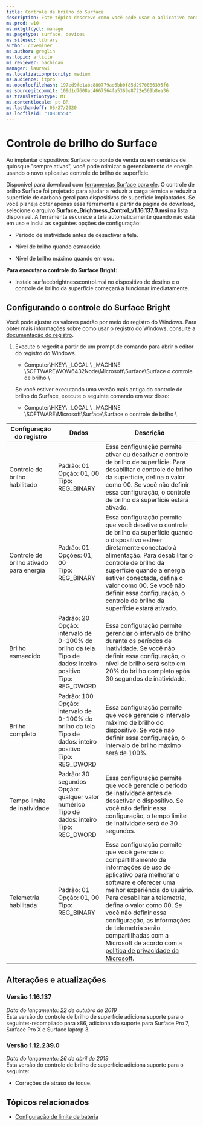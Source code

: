 ```yaml
---
title: Controle de brilho do Surface
description: Este tópico descreve como você pode usar o aplicativo controle de brilho de superfície para gerenciar o brilho de exibição em cenários de ponto de venda e quiosque.
ms.prod: w10
ms.mktglfcycl: manage
ms.pagetype: surface, devices
ms.sitesec: library
author: coveminer
ms.author: greglin
ms.topic: article
ms.reviewer: hachidan
manager: laurawi
ms.localizationpriority: medium
ms.audience: itpro
ms.openlocfilehash: 197ed9fe1abc880779ad6bb0f85d2970086395f6
ms.sourcegitcommit: 109d1d7608ac4667564fa5369e8722e569b8ea36
ms.translationtype: MT
ms.contentlocale: pt-BR
ms.lasthandoff: 06/27/2020
ms.locfileid: "10830554"
---
```

# Controle de brilho do Surface

Ao implantar dispositivos Surface no ponto de venda ou em cenários de quiosque "sempre ativas", você pode otimizar o gerenciamento de energia usando o novo aplicativo controle de brilho de superfície.

Disponível para download com [ferramentas Surface para ele](https://www.microsoft.com/download/details.aspx?id=46703).
O controle de brilho Surface foi projetado para ajudar a reduzir a carga térmica e reduzir a superfície de carbono geral para dispositivos de superfície implantados.
Se você planeja obter apenas essa ferramenta a partir da página de download, selecione o arquivo **Surface_Brightness_Control_v1.16.137.0.msi** na lista disponível.
A ferramenta escurece a tela automaticamente quando não está em uso e inclui as seguintes opções de configuração:

- Período de inatividade antes de desactivar a tela.

- Nível de brilho quando esmaecido.

- Nível de brilho máximo quando em uso.

**Para executar o controle do Surface Bright:**

- Instale surfacebrightnesscontrol.msi no dispositivo de destino e o controle de brilho da superfície começará a funcionar imediatamente.

##  <a name="configuring-surface-brightness-control"></a>Configurando o controle do Surface Bright

Você pode ajustar os valores padrão por meio do registro do Windows. Para obter mais informações sobre como usar o registro do Windows, consulte a [documentação do registro](https://docs.microsoft.com/windows/desktop/sysinfo/registry).

1.  Execute o regedit a partir de um prompt de comando para abrir o editor do registro do Windows.
    
      - Computer\HKEY\ _LOCAL \ _MACHINE \SOFTWARE\WOW6432Node\Microsoft\Surface\Surface o controle de brilho \ 
    
    Se você estiver executando uma versão mais antiga do controle de brilho do Surface, execute o seguinte comando em vez disso:
    
      - Computer\HKEY\ _LOCAL \ _MACHINE \SOFTWARE\Microsoft\Surface\Surface o controle de brilho \


| Configuração do registro | Dados| Descrição  
|-----------|------------|---------------
| Controle de brilho habilitado  |  Padrão: 01  <br> Opção: 01, 00 <br> Tipo: REG_BINARY |  Essa configuração permite ativar ou desativar o controle de brilho de superfície. Para desabilitar o controle de brilho da superfície, defina o valor como 00. Se você não definir essa configuração, o controle de brilho da superfície estará ativado. |
| Controle de brilho ativado para energia| Padrão: 01 <br> Opções: 01, 00 <br> Tipo: REG_BINARY | Essa configuração permite que você desative o controle de brilho da superfície quando o dispositivo estiver diretamente conectado à alimentação. Para desabilitar o controle de brilho da superfície quando a energia estiver conectada, defina o valor como 00. Se você não definir essa configuração, o controle de brilho da superfície estará ativado. |
| Brilho esmaecido   | Padrão: 20  <br>Opção: intervalo de 0-100% do brilho da tela <br> Tipo de dados: inteiro positivo <br> Tipo: REG_DWORD | Essa configuração permite gerenciar o intervalo de brilho durante os períodos de inatividade. Se você não definir essa configuração, o nível de brilho será solto em 20% do brilho completo após 30 segundos de inatividade. |
Brilho completo   | Padrão: 100  <br>Opção: intervalo de 0-100% do brilho da tela <br> Tipo de dados: inteiro positivo <br> Tipo: REG_DWORD  | Essa configuração permite que você gerencie o intervalo máximo de brilho do dispositivo. Se você não definir essa configuração, o intervalo de brilho máximo será de 100%.|  
| Tempo limite de inatividade| Padrão: 30 segundos <br>Opção: qualquer valor numérico  <br>Tipo de dados: inteiro  <br> Tipo: REG_DWORD | Essa configuração permite que você gerencie o período de inatividade antes de desactivar o dispositivo. Se você não definir essa configuração, o tempo limite de inatividade será de 30 segundos.|
| Telemetria habilitada | Padrão: 01 <br>Opção: 01, 00 <br> Tipo: REG_BINARY  | Essa configuração permite que você gerencie o compartilhamento de informações de uso do aplicativo para melhorar o software e oferecer uma melhor experiência do usuário. Para desabilitar a telemetria, defina o valor como 00. Se você não definir essa configuração, as informações de telemetria serão compartilhadas com a Microsoft de acordo com a [política de privacidade da Microsoft](https://privacy.microsoft.com/privacystatement). |

##  <a name="changes-and-updates"></a>Alterações e atualizações

###  <a name="version-1.16.137"></a>Versão 1.16.137<br>
*Data do lançamento: 22 de outubro de 2019*<br>
Esta versão do controle de brilho de superfície adiciona suporte para o seguinte:-recompilado para x86, adicionando suporte para Surface Pro 7, Surface Pro X e Surface laptop 3. 

###  <a name="version-1.12.239.0"></a>Versão 1.12.239.0
*Data do lançamento: 26 de abril de 2019*<br>
Esta versão do controle de brilho de superfície adiciona suporte para o seguinte:
- Correções de atraso de toque.


##  <a name="related-topics"></a>Tópicos relacionados

- [Configuração de limite de bateria](battery-limit.md)
